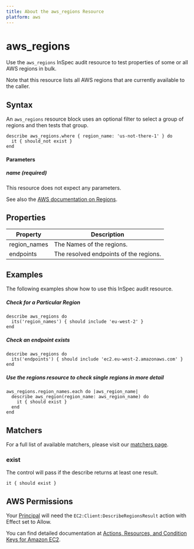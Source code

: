 ```yaml
---
title: About the aws_regions Resource
platform: aws
---
```


# aws\_regions

Use the `aws_regions` InSpec audit resource to test properties of some or all AWS regions in bulk.  

Note that this resource lists all AWS regions that are currently available to the caller.

## Syntax

An `aws_regions` resource block uses an optional filter to select a group of regions and then tests that group.

    describe aws_regions.where { region_name: 'us-not-there-1' } do
      it { should_not exist }
    end

#### Parameters

##### name _(required)_

This resource does not expect any parameters.

See also the [AWS documentation on Regions](https://docs.aws.amazon.com/AWSEC2/latest/UserGuide/using-regions-availability-zones.html).

## Properties

|Property      | Description|
| ---          | --- |
|region\_names | The Names of the regions. |
|endpoints     | The resolved endpoints of the regions. |

## Examples

The following examples show how to use this InSpec audit resource.

##### Check for a Particular Region
    describe aws_regions do
      its('region_names') { should include 'eu-west-2' }
    end
    
    
##### Check an endpoint exists
    describe aws_regions do
      its('endpoints') { should include 'ec2.eu-west-2.amazonaws.com' }
    end

##### Use the regions resource to check single regions in more detail
    aws_regions.region_names.each do |aws_region_name|
      describe aws_region(region_name: aws_region_name) do
        it { should exist }
      end
    end
    
## Matchers

For a full list of available matchers, please visit our [matchers page](https://www.inspec.io/docs/reference/matchers/).

### exist

The control will pass if the describe returns at least one result.

    it { should exist }
    


## AWS Permissions

Your [Principal](https://docs.aws.amazon.com/IAM/latest/UserGuide/intro-structure.html#intro-structure-principal) will need the `EC2:Client:DescribeRegionsResult` action with Effect set to Allow.

You can find detailed documentation at [Actions, Resources, and Condition Keys for Amazon EC2](https://docs.aws.amazon.com/IAM/latest/UserGuide/list_amazonec2.html).
